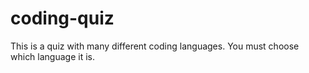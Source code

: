 # coding-quiz
This is a quiz with many different coding languages. You must choose which language it is.
